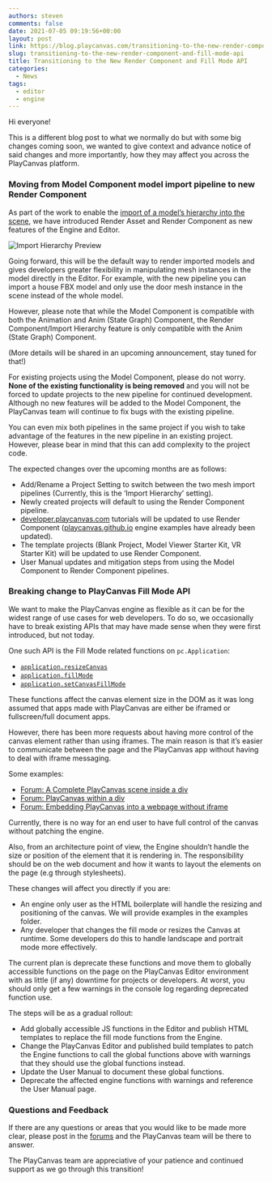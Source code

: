```yaml
---
authors: steven
comments: false
date: 2021-07-05 09:19:56+00:00
layout: post
link: https://blog.playcanvas.com/transitioning-to-the-new-render-component-and-fill-mode-api/
slug: transitioning-to-the-new-render-component-and-fill-mode-api
title: Transitioning to the New Render Component and Fill Mode API
categories:
  - News
tags:
  - editor
  - engine
---
```


Hi everyone!

This is a different blog post to what we normally do but with some big changes coming soon, we wanted to give context and advance notice of said changes and more importantly, how they may affect you across the PlayCanvas platform.

### Moving from Model Component model import pipeline to new Render Component

As part of the work to enable the [import of a model’s hierarchy into the scene](https://forum.playcanvas.com/t/importing-models-with-hierarchy-is-now-in-soft-launch/20304), we have introduced Render Asset and Render Component as new features of the Engine and Editor.

![Import Hierarchy Preview](/img/editor-import-hierarchy-preview.jpg)

Going forward, this will be the default way to render imported models and gives developers greater flexibility in manipulating mesh instances in the model directly in the Editor. For example, with the new pipeline you can import a house FBX model and only use the door mesh instance in the scene instead of the whole model.

However, please note that while the Model Component is compatible with both the Animation and Anim (State Graph) Component, the Render Component/Import Hierarchy feature is only compatible with the Anim (State Graph) Component.

(More details will be shared in an upcoming announcement, stay tuned for that!)

For existing projects using the Model Component, please do not worry. **None of the existing functionality is being removed** and you will not be forced to update projects to the new pipeline for continued development. Although no new features will be added to the Model Component, the PlayCanvas team will continue to fix bugs with the existing pipeline.

You can even mix both pipelines in the same project if you wish to take advantage of the features in the new pipeline in an existing project. However, please bear in mind that this can add complexity to the project code.

The expected changes over the upcoming months are as follows:

- Add/Rename a Project Setting to switch between the two mesh import pipelines (Currently, this is the ‘Import Hierarchy’ setting).
- Newly created projects will default to using the Render Component pipeline.
- [developer.playcanvas.com](https://developer.playcanvas.com) tutorials will be updated to use Render Component ([playcanvas.github.io](https://playcanvas.github.io) engine examples have already been updated).
- The template projects (Blank Project, Model Viewer Starter Kit, VR Starter Kit) will be updated to use Render Component.
- User Manual updates and mitigation steps from using the Model Component to Render Component pipelines.

### Breaking change to PlayCanvas Fill Mode API

We want to make the PlayCanvas engine as flexible as it can be for the widest range of use cases for web developers. To do so, we occasionally have to break existing APIs that may have made sense when they were first introduced, but not today.

One such API is the Fill Mode related functions on `pc.Application`:

- [`application.resizeCanvas`](https://github.com/playcanvas/engine/blob/64668d98b6d8cd3ecba6ecae937f1ce50fed9707/src/framework/application.js#L1376)
- [`application.fillMode`](https://github.com/playcanvas/engine/blob/64668d98b6d8cd3ecba6ecae937f1ce50fed9707/src/framework/application.js#L676)
- [`application.setCanvasFillMode`](https://github.com/playcanvas/engine/blob/64668d98b6d8cd3ecba6ecae937f1ce50fed9707/src/framework/application.js#L1313)

These functions affect the canvas element size in the DOM as it was long assumed that apps made with PlayCanvas are either be iframed or fullscreen/full document apps.

However, there has been more requests about having more control of the canvas element rather than using iframes. The main reason is that it’s easier to communicate between the page and the PlayCanvas app without having to deal with iframe messaging.

Some examples:

- [Forum: A Complete PlayCanvas scene inside a div](https://forum.playcanvas.com/t/a-complete-playcanvas-scene-inside-div-tags/18461)
- [Forum: PlayCanvas within a div](https://forum.playcanvas.com/t/solved-playcanvas-within-a-div/10492)
- [Forum: Embedding PlayCanvas into a webpage without iframe](https://forum.playcanvas.com/t/embedding-playcanvas-into-a-webpage-without-iframe/17246)

Currently, there is no way for an end user to have full control of the canvas without patching the engine.

Also, from an architecture point of view, the Engine shouldn’t handle the size or position of the element that it is rendering in. The responsibility should be on the web document and how it wants to layout the elements on the page (e.g through stylesheets).

These changes will affect you directly if you are:

- An engine only user as the HTML boilerplate will handle the resizing and positioning of the canvas. We will provide examples in the examples folder.
- Any developer that changes the fill mode or resizes the Canvas at runtime. Some developers do this to handle landscape and portrait mode more effectively.

The current plan is deprecate these functions and move them to globally accessible functions on the page on the PlayCanvas Editor environment with as little (if any) downtime for projects or developers. At worst, you should only get a few warnings in the console log regarding deprecated function use.

The steps will be as a gradual rollout:

- Add globally accessible JS functions in the Editor and publish HTML templates to replace the fill mode functions from the Engine.
- Change the PlayCanvas Editor and published build templates to patch the Engine functions to call the global functions above with warnings that they should use the global functions instead.
- Update the User Manual to document these global functions.
- Deprecate the affected engine functions with warnings and reference the User Manual page.

### Questions and Feedback

If there are any questions or areas that you would like to be made more clear, please post in the [forums](https://forum.playcanvas.com/) and the PlayCanvas team will be there to answer.

The PlayCanvas team are appreciative of your patience and continued support as we go through this transition!
